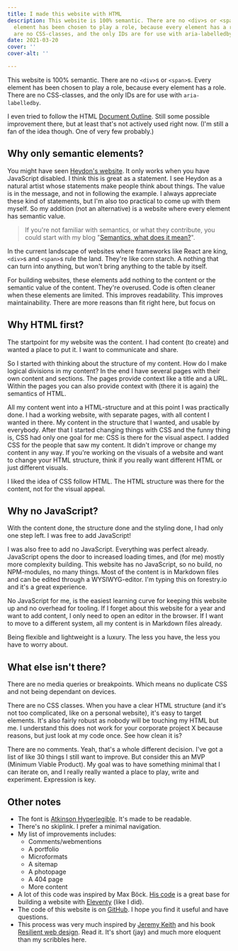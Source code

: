 ```yaml
---
title: I made this website with HTML
description: This website is 100% semantic. There are no <div>s or <span>s. Every
  element has been chosen to play a role, because every element has a role. There
  are no CSS-classes, and the only IDs are for use with aria-labelledby.
date: 2021-03-20
cover: ''
cover-alt: ''

---
```

This website is 100% semantic. There are no `<div>`s or `<span>`s. Every element has been chosen to play a role, because every element has a role. There are no CSS-classes, and the only IDs are for use with `aria-labelledby`.

I even tried to follow the HTML [Document Outline](http://html5doctor.com/outlines/). Still some possible improvement there, but at least that's not actively used right now. (I'm still a fan of the idea though. One of very few probably.)

## Why only semantic elements?

You might have seen [Heydon's website](https://heydonworks.com/). It only works when you have JavaScript disabled. I think this is great as a statement. I see Heydon as a natural artist whose statements make people think about things. The value is in the message, and not in following the example. I always appreciate these kind of statements, but I'm also too practical to come up with them myself. So my addition (not an alternative) is a website where every element has semantic value.

> If you're not familiar with semantics, or what they contribute, you could start with my blog "[Semantics, what does it mean?](../semantics-what-does-it-mean/)".

In the current landscape of websites where frameworks like React are king, `<div>`s and `<span>`s rule the land. They're like corn starch. A nothing that can turn into anything, but won't bring anything to the table by itself.

For building websites, these elements add nothing to the content or the semantic value of the content. They're overused. Code is often cleaner when these elements are limited. This improves readability. This improves maintainability. There are more reasons than fit right here, but focus on

## Why HTML first?

The startpoint for my website was the content. I had content (to create) and wanted a place to put it. I want to communicate and share. 

So I started with thinking about the structure of my content. How do I make logical divisions in my content? In the end I have several pages with their own content and sections. The pages provide context like a title and a URL. Within the pages you can also provide context with (there it is again) the semantics of HTML. 

All my content went into a HTML-structure and at this point I was practically done. I had a working website, with separate pages, with all content I wanted in there. My content in the structure that I wanted, and usable by everybody. After that I started changing things with CSS and the funny thing is, CSS had only one goal for me: CSS is there for the visual aspect. I added CSS for the people that saw my content. It didn't improve or change my content in any way. If you're working on the visuals of a website and want to change your HTML structure, think if you really want different HTML or just different visuals. 

I liked the idea of CSS follow HTML. The HTML structure was there for the content, not for the visual appeal.

## Why no JavaScript?

With the content done, the structure done and the styling done, I had only one step left. I was free to add JavaScript!

I was also free to add no JavaScript. Everything was perfect already. JavaScript opens the door to increased loading times, and (for me) mostly more complexity building. This website has no JavaScript, so no build, no NPM-modules, no many things. Most of the content is in Markdown files and can be edited through a WYSIWYG-editor. I'm typing this on forestry.io and it's a great experience.

No JavaScript for me, is the easiest learning curve for keeping this website up and no overhead for tooling. If I forget about this website for a year and want to add content, I only need to open an editor in the browser. If I want to move to a different system, all my content is in Markdown files already.

Being flexible and lightweight is a luxury. The less you have, the less you have to worry about.

## What else isn't there?

There are no media queries or breakpoints. Which means no duplicate CSS and not being dependant on devices.

There are no CSS classes. When you have a clear HTML structure (and it's not too complicated, like on a personal website), it's easy to target elements. It's also fairly robust as nobody will be touching my HTML but me. I understand this does not work for your corporate project X because reasons, but just look at my code once. See how clean it is?

There are no comments. Yeah, that's a whole different decision. I've got a list of like 30 things I still want to improve. But consider this an MVP (Minimum Viable Product). My goal was to have something minimal that I can iterate on, and I really really wanted a place to play, write and experiment. Expression is key.

## Other notes

* The font is [Atkinson Hyperlegible](https://brailleinstitute.org/freefont). It's made to be readable. 
* There's no skiplink. I prefer a minimal navigation.
* My list of improvements includes:
  * Comments/webmentions
  * A portfolio 
  * Microformats
  * A sitemap 
  * A photopage
  * A 404 page
  * More content
* A lot of this code was inspired by Max Böck. [His code](https://github.com/maxboeck/mxb) is a great base for building a website with [Eleventy](https://www.11ty.dev/) (like I did).
* The code of this website is on [GitHub](https://github.com/erikkroes/erikkroes-nl). I hope you find it useful and have questions.
* This process was very much inspired by [Jeremy Keith](https://adactio.com/) and his book [Resilient web design](https://resilientwebdesign.com/). Read it. It's short (jay) and much more eloquent than my scribbles here.